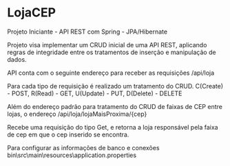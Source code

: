 # LojaCEP
Projeto Iniciante - API REST com Spring - JPA/Hibernate

Projeto visa implementar um CRUD inicial de uma API REST, aplicando regras de integridade entre os tratamentos de inserção e manipulação de dados.

API conta com o seguinte endereço para receber as requisições
/api/loja

Para cada tipo de requisição é realizado um tratamento do CRUD.
C(Create) - POST,
R(Read) - GET,
U(Update) - PUT,
D(Delete) - DELETE

Além do endereço padrão para tratamento do CRUD de faixas de CEP entre lojas, o endereço 
/api/loja/lojaMaisProxima/{cep} 

Recebe uma requisição do tipo Get, e retorna a loja responsável pela faixa de cep em que o cep inserido se encontra.

Para configurar as informações de banco e conexões
bin\src\main\resources\application.properties